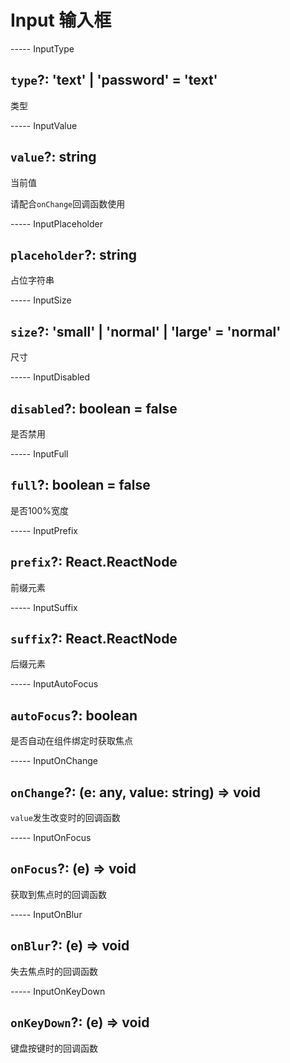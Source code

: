 # Input 输入框

----- InputType

## `type`?: 'text' | 'password' = 'text'

类型

----- InputValue

## `value`?: string

当前值

请配合`onChange`回调函数使用

----- InputPlaceholder

## `placeholder`?: string

占位字符串

----- InputSize

## `size`?: 'small' | 'normal' | 'large' = 'normal'

尺寸

----- InputDisabled

## `disabled`?: boolean = false

是否禁用

----- InputFull

## `full`?: boolean = false

是否100%宽度

----- InputPrefix

## `prefix`?: React.ReactNode

前缀元素

----- InputSuffix

## `suffix`?: React.ReactNode

后缀元素

----- InputAutoFocus

## `autoFocus`?: boolean

是否自动在组件绑定时获取焦点

----- InputOnChange

## `onChange`?: (e: any, value: string) => void

`value`发生改变时的回调函数

----- InputOnFocus

## `onFocus`?: (e) => void

获取到焦点时的回调函数

----- InputOnBlur

## `onBlur`?: (e) => void

失去焦点时的回调函数

----- InputOnKeyDown

## `onKeyDown`?: (e) => void

键盘按键时的回调函数
